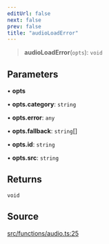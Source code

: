 ```yaml
---
editUrl: false
next: false
prev: false
title: "audioLoadError"
---
```


> **audioLoadError**(`opts`): `void`

## Parameters

• **opts**

• **opts.category**: `string`

• **opts.error**: `any`

• **opts.fallback**: `string`[]

• **opts.id**: `string`

• **opts.src**: `string`

## Returns

`void`

## Source

[src/functions/audio.ts:25](https://github.com/relishinc/dill-pixel/blob/c79d8e8552aaa0f13a29535c819ae67d025b4669/src/functions/audio.ts#L25)
